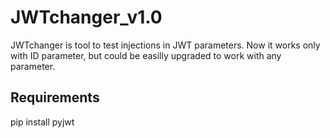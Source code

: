 # JWTchanger_v1.0
JWTchanger is tool to test injections in JWT parameters.
Now it works only with ID parameter, but could be easilly upgraded to work with any parameter.
## Requirements
pip install pyjwt

